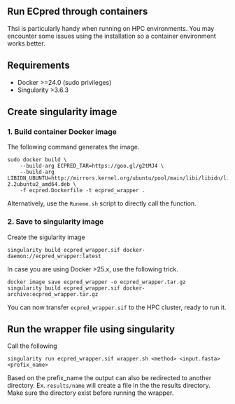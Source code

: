 ## Run ECpred through containers
Thsi is particularly handy when running on HPC environments. You may encounter some issues using the installation so a container environment works better.

## Requirements

* Docker >=24.0 (sudo privileges)     
* Singularity >3.6.3    

## Create singularity image

### 1. Build container Docker image

The following command generates the image. 
```
sudo docker build \
	--build-arg ECPRED_TAR=https://goo.gl/g2tMJ4 \
	--build-arg LIBIDN_UBUNTU=http://mirrors.kernel.org/ubuntu/pool/main/libi/libidn/libidn11_1.33-2.2ubuntu2_amd64.deb \
	-f ecpred.Dockerfile -t ecpred_wrapper .
```
Alternatively, use the ```Runeme.sh``` script to directly call the function.

### 2. Save to singularity image

Create the sigularity image
```
singularity build ecpred_wrapper.sif docker-daemon://ecpred_wrapper:latest
```

In case you are using Docker >25.x, use the following trick.
```
docker image save ecpred_wrapper -o ecpred_wrapper.tar.gz
singularity build ecpred_wrapper.sif docker-archive:ecpred_wrapper.tar.gz
```
You can now transfer ```ecpred_wrapper.sif``` to the HPC cluster, ready to run it.    

## Run the wrapper file using singularity
Call the following
```
singularity run ecpred_wrapper.sif wrapper.sh <method> <input.fasta> <prefix_name>
```
Based on the prefix_name the output can also be redirected to another directory. Ex. ```results/name``` will create a file in the the results directory. Make sure the directory exist before running the wrapper.       
